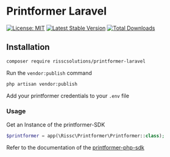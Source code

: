# Printformer Laravel
[![License: MIT](https://img.shields.io/badge/License-MIT-green.svg)](https://opensource.org/licenses/MIT)
[![Latest Stable Version](https://poser.pugx.org/risscsolutions/printformer-laravel/v/stable.svg)](https://packagist.org/packages/risscsolutions/printformer-laravel)
[![Total Downloads](https://poser.pugx.org/risscsolutions/printformer-laravel/downloads)](https://packagist.org/packages/risscsolutions/printformer-laravel)

## Installation

```bash
composer require risscsolutions/printformer-laravel
```

Run the `vendor:publish` command

```bash
php artisan vendor:publish
```

Add your printformer credentials to your `.env` file 

### Usage

Get an Instance of the printformer-SDK

```php
$printformer = app(\Rissc\Printformer\Printformer::class);
```

Refer to the documentation of the [printformer-php-sdk](https://github.com/risscsolutions/printformer-php-sdk/)
